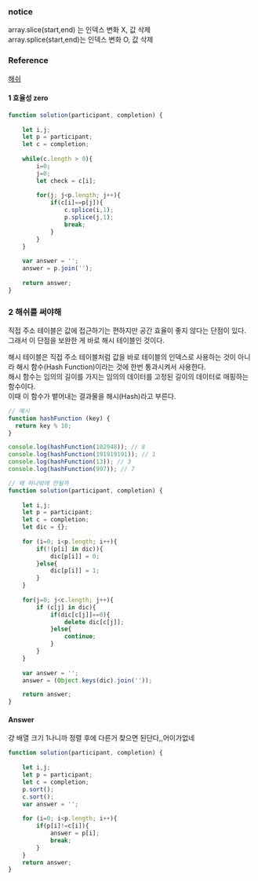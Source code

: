 ### notice
array.slice(start,end) 는 인덱스 변화 X, 값 삭제<Br/>
array.splice(start,end)는 인덱스 변화 O, 값 삭제

### Reference
[해쉬](https://evan-moon.github.io/2019/06/25/hashtable-with-js/)

#### 1 효율성 zero 
```javascript
function solution(participant, completion) {
    
    let i,j;
    let p = participant;
    let c = completion;
    
    while(c.length > 0){
        i=0;
        j=0;
        let check = c[i];
        
        for(j; j<p.length; j++){
            if(c[i]==p[j]){
                c.splice(i,1);
                p.splice(j,1);
                break;
            }
        }
    }
    
    var answer = '';
    answer = p.join('');
    
    return answer;
}
```
### 2 해쉬를 써야해
직접 주소 테이블은 값에 접근하기는 편하지만 공간 효율이 좋지 않다는 단점이 있다. <br/>
그래서 이 단점을 보완한 게 바로 해시 테이블인 것이다.<br/>

해시 테이블은 직접 주소 테이블처럼 값을 바로 테이블의 인덱스로 사용하는 것이 아니라 해시 함수(Hash Function)이라는 것에 한번 통과시켜서 사용한다. <br/>
해시 함수는 임의의 길이를 가지는 임의의 데이터를 고정된 길이의 데이터로 매핑하는 함수이다. <br/>
이때 이 함수가 뱉어내는 결과물을 해시(Hash)라고 부른다.<br/>

```javascript
// 예시
function hashFunction (key) {
  return key % 10;
}

console.log(hashFunction(102948)); // 8
console.log(hashFunction(191919191)); // 1
console.log(hashFunction(13)); // 3
console.log(hashFunction(997)); // 7
```
```javascript
// 왜 하나밖에 안될까
function solution(participant, completion) {
    
    let i,j;
    let p = participant;
    let c = completion;
    let dic = {};
    
    for (i=0; i<p.length; i++){
        if(!(p[i] in dic)){
            dic[p[i]] = 0;    
        }else{
            dic[p[i]] = 1;
        }
    }
    
    for(j=0; j<c.length; j++){
        if (c[j] in dic){
            if(dic[c[j]]==0){
                delete dic[c[j]];    
            }else{
                continue;
            }
        }
    }
    
    var answer = '';
    answer = (Object.keys(dic).join(''));

    return answer;
}
```
#### Answer
걍 배열 크기 1나니까 정렬 후에 다른거 찾으면 된단다,,어이가없네
```javascript
function solution(participant, completion) {
    
    let i,j;
    let p = participant;
    let c = completion;
    p.sort();
    c.sort();
    var answer = '';
    
    for (i=0; i<p.length; i++){
        if(p[i]!=c[i]){
            answer = p[i];
            break;
        }
    }
    return answer;
}
```
